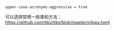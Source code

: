 ```
upper-case-acronyms-aggressive = true
```

可以选择禁用一些类和方法：https://github.com/tikv/tikv/blob/master/clippy.toml